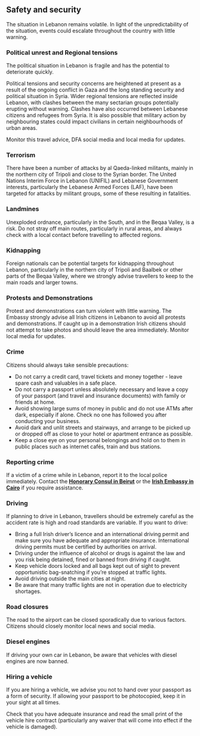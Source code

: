 ## Safety and security

The situation in Lebanon remains volatile. In light of the unpredictability of the situation, events could escalate throughout the country with little warning.

### **Political unrest and Regional tensions**

The political situation in Lebanon is fragile and has the potential to deteriorate quickly.

Political tensions and security concerns are heightened at present as a result of the ongoing conflict in Gaza and the long standing security and political situation in Syria. Wider regional tensions are reflected inside Lebanon, with clashes between the many sectarian groups potentially erupting without warning. Clashes have also occurred between Lebanese citizens and refugees from Syria. It is also possible that military action by neighbouring states could impact civilians in certain neighbourhoods of urban areas.

Monitor this travel advice, DFA social media and local media for updates.

### **Terrorism**

There have been a number of attacks by al Qaeda-linked militants, mainly in the northern city of Tripoli and close to the Syrian border. The United Nations Interim Force in Lebanon (UNIFIL) and Lebanese Government interests, particularly the Lebanese Armed Forces (LAF), have been targeted for attacks by militant groups, some of these resulting in fatalities.

### **Landmines**

Unexploded ordnance, particularly in the South, and in the Beqaa Valley, is a risk. Do not stray off main routes, particularly in rural areas, and always check with a local contact before travelling to affected regions.

### **Kidnapping**

Foreign nationals can be potential targets for kidnapping throughout Lebanon, particularly in the northern city of Tripoli and Baalbek or other parts of the Beqaa Valley, where we strongly advise travellers to keep to the main roads and larger towns.

### **Protests and Demonstrations**

Protest and demonstrations can turn violent with little warning. The Embassy strongly advise all Irish citizens in Lebanon to avoid all protests and demonstrations. If caught up in a demonstration Irish citizens should not attempt to take photos and should leave the area immediately. Monitor local media for updates.

### **Crime**

Citizens should always take sensible precautions:

* Do not carry a credit card, travel tickets and money together - leave spare cash and valuables in a safe place.
* Do not carry a passport unless absolutely necessary and leave a copy of your passport (and travel and insurance documents) with family or friends at home.
* Avoid showing large sums of money in public and do not use ATMs after dark, especially if alone. Check no one has followed you after conducting your business.
* Avoid dark and unlit streets and stairways, and arrange to be picked up or dropped off as close to your hotel or apartment entrance as possible.
* Keep a close eye on your personal belongings and hold on to them in public places such as internet cafés, train and bus stations.

### **Reporting crime**

If a victim of a crime while in Lebanon, report it to the local police immediately. Contact the [**Honorary Consul in Beirut**](https://www.ireland.ie/en/dfa/embassies/) or the [**Irish Embassy in Cairo**](https://www.ireland.ie/en/egypt/cairo/) if you require assistance.

### **Driving**

If planning to drive in Lebanon, travellers should be extremely careful as the accident rate is high and road standards are variable. If you want to drive:

* Bring a full Irish driver’s licence and an international driving permit and make sure you have adequate and appropriate insurance. International driving permits must be certified by authorities on arrival.
* Driving under the influence of alcohol or drugs is against the law and you risk being detained, fined or banned from driving if caught.
* Keep vehicle doors locked and all bags kept out of sight to prevent opportunistic bag-snatching if you’re stopped at traffic lights.
* Avoid driving outside the main cities at night.
* Be aware that many traffic lights are not in operation due to electricity shortages.

### **Road closures**

The road to the airport can be closed sporadically due to various factors. Citizens should closely monitor local news and social media.

### **Diesel engines**

If driving your own car in Lebanon, be aware that vehicles with diesel engines are now banned.

### **Hiring a vehicle**

If you are hiring a vehicle, we advise you not to hand over your passport as a form of security. If allowing your passport to be photocopied, keep it in your sight at all times.

Check that you have adequate insurance and read the small print of the vehicle hire contract (particularly any waiver that will come into effect if the vehicle is damaged).